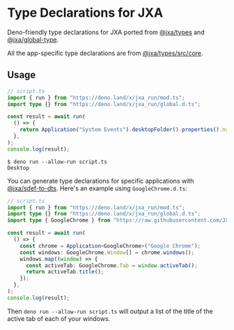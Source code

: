 # Type Declarations for JXA

Deno-friendly type declarations for JXA ported from [@jxa/types](https://github.com/JXA-userland/JXA/tree/master/packages/%40jxa/types) and [@jxa/global-type](https://github.com/JXA-userland/JXA/tree/master/packages/%40jxa/global-type). 

All the app-specific type declarations are from [@jxa/types/src/core](https://github.com/JXA-userland/JXA/tree/master/packages/%40jxa/types/src/core).

## Usage

```ts
// script.ts
import { run } from "https://deno.land/x/jxa_run/mod.ts";
import type {} from "https://deno.land/x/jxa_run/global.d.ts";

const result = await run(
  () => {
    return Application("System Events").desktopFolder().properties().name;
  },
);
console.log(result);
```

```shell
$ deno run --allow-run script.ts
Desktop
```

You can generate type declarations for specific applications with [@jxa/sdef-to-dts](https://github.com/JXA-userland/JXA/tree/master/packages/%40jxa/sdef-to-dts). Here's an example using `GoogleChrome.d.ts`:

```ts
// script.ts
import { run } from "https://deno.land/x/jxa_run/mod.ts";
import type {} from "https://deno.land/x/jxa_run/global.d.ts";
import type { GoogleChrome } from "https://raw.githubusercontent.com/JXA-userland/JXA/master/packages/%40jxa/types/test/fixtures/GoogleChrome.d.ts";

const result = await run(
  () => {
    const chrome = Application<GoogleChrome>("Google Chrome");
    const windows: GoogleChrome.Window[] = chrome.windows();
    windows.map((window) => {
      const activeTab: GoogleChrome.Tab = window.activeTab();
      return activeTab.title();
    });
  },
);
console.log(result);
```

Then `deno run --allow-run script.ts` will output a list of the title of the active tab of each of your windows.

